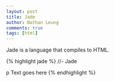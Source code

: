 ```yaml
---
layout: post
title: Jade
author: Nathan Leung
comments: true
tags: [html]
---
```

Jade is a language that compiles to HTML.

{% highlight jade %}
//- Jade

p Text goes here
{% endhighlight %}
